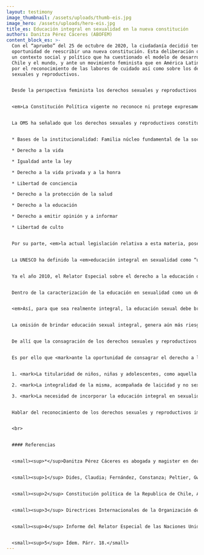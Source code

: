 ```yaml
---
layout: testimony
image_thumbnail: /assets/uploads/thumb-eis.jpg
image_hero: /assets/uploads/hero-eis.jpg
title_es: Educación integral en sexualidad en la nueva constitución
authors: Danitza Pérez Cáceres (ABOFEM)
content_block_es: >-
  Con el “apruebo” del 25 de octubre de 2020, la ciudadanía decidió tener la
  oportunidad de reescribir una nueva constitución. Esta deliberación ocurre en
  un contexto social y político que ha cuestionado el modelo de desarrollo en
  Chile y el mundo, y ante un movimiento feminista que en América Latina clama
  por el reconocimiento de las labores de cuidado así como sobre los derechos
  sexuales y reproductivos.


  Desde la perspectiva feminista los derechos sexuales y reproductivos están en permanente construcción y son objeto de intensas reflexiones y debates. A pesar de esto, en la literatura se pueden encontrar algunos acercamientos a su definición. <em>Los derechos sexuales y reproductivos se comprenden como: “... libertades fundamentales que corresponden a todas las personas, sin discriminación, y que permiten adoptar libremente, sin ningún tipo de coacción o violencia, una amplia gama de decisiones sobre aspectos consustanciales a la vida humana, como son la sexualidad y la reproducción.</em> Implica contar con información y acceso a los servicios y medios que se requieren para ejercer estas decisiones y también conlleva el derecho a tener la posibilidad de alcanzar el máximo de placer, de bienestar y de felicidad posibles”.<sup>1</sup> 


  <em>La Constitución Política vigente no reconoce ni protege expresamente los derechos sexuales y reproductivos</em>, pese a que se entiende que debe ser interpretada en armonía con las obligaciones internacionales asumidas por el Estado de Chile en materia de derechos humanos por los tratados internacionales ratificados por Chile y que se encuentren vigentes.<sup>2</sup> 


  La OMS ha señalado que los derechos sexuales y reproductivos constituyen la aplicación de los derechos humanos existentes y estrechamente vinculados entre sí, entre los cuales observamos en nuestra legislación:


  * Bases de la institucionalidad: Familia núcleo fundamental de la sociedad

  * Derecho a la vida

  * Igualdad ante la ley

  * Derecho a la vida privada y a la honra

  * Libertad de conciencia

  * Derecho a la protección de la salud

  * Derecho a la educación

  * Derecho a emitir opinión y a informar

  * Libertad de culto


  Por su parte, <em>la actual legislación relativa a esta materia, posee un enfoque biologicista, adultocentrista y sanitario que poco o nada desarrollan aspectos claves de la salud sexual y reproductiva como el autoconomiento, la identidad, el respeto y consentimiento o el placer.</em> La Ley Nº 20.418, que fija normas sobre información, orientación y prestaciones en materia de regulación de la fertilidad, consagra la educación sexual en nuestra legislación. Desde un enfoque sanitario y el control de la fertilidad, en un breve inciso señala la obligatoriedad para los establecimientos educacionales de incluir dentro del ciclo de Enseñanza Media, un programa de educación sexual supeditado al proyecto educativo, convicciones y creencias que adopte e imparta cada establecimiento educacional y en conjunto con los centros de padres y apoderados. 


  La UNESCO ha definido la <em>educación integral en sexualidad como “un proceso que se basa en un currículo para enseñar y aprender acerca de los aspectos cognitivos, emocionales, físicos y sociales de la sexualidad. Su objetivo es preparar a los niños, niñas y jóvenes con conocimientos, habilidades, actitudes y valores que los empoderarán para: realizar su salud, bienestar y dignidad; desarrollar relaciones sociales y sexuales respetuosas; considerar cómo sus elecciones afectan su propio bienestar y el de los demás; y entender cuáles son sus derechos a lo largo de la vida y asegurarse de protegerlos”.<sup>3</sup> </em>


  Ya el año 2010, el Relator Especial sobre el derecho a la educación de la Organización de Naciones Unidas (ONU), emite el informe sobre al derecho humano a la educación sexual integral donde analiza y reconoce la necesidad de garantizar el derecho humano a la educación sexual el cual emana de la dignidad humana y requiere un enfoque de género y no sexista.<sup>4</sup> 


  Dentro de la caracterización de la educación en sexualidad como un derecho humano en sí mismo y no solo una expresión del derecho a la educación, es necesario entender la interdependencia de los derechos y cómo éste permite el ejercicio y disfrute de otros derechos humanos como la vida, la salud, la información, libertad de expresión, la no discriminación, entre otros. 


  <em>Así, para que sea realmente integral, la educación sexual debe brindar las herramientas necesarias para tomar decisiones en relación con una sexualidad que se corresponda con lo que cada ser humano elige como proyecto de vida en el marco de su realidad, de ahí que resulte crítico el reconocimiento de la calidad de titulares de este derecho a las niñas, niños y adolescentes.</em>


  La omisión de brindar educación sexual integral, genera aún más riesgos, dado que deja a las niñas, niños y adolescentes librados a su suerte en cuanto al tipo de conocimientos y mensajes, generalmente negativos, que reciben sobre la sexualidad. <em>Cuando no se proporciona educación sexual de manera explícita, en la práctica educativa predomina el denominado currículum oculto, con su potencial carga de prejuicios e inexactitudes, sobre los que no hay crítica ni control social o familiar posible.<sup>5</sup> </em>


  De allí que la consagración de los derechos sexuales y reproductivos sea una necesidad, que se ve un más tensionada cuando hablamos de educación integral en sexualidad. Las múltiples dimensiones que involucra este derecho, junto con un contexto de sociedad adultocentrista, genera que en la práctica los niños, niñas y adolescentes no son reconocidos como sujetos titulares de este derecho y el acceso sea limitado. 


  Es por ello que <mark>ante la oportunidad de consagrar el derecho a la educación sexual en la nueva constitución, logremos identificar al menos tres cuestiones clave:</mark>


  1. <mark>La titularidad de niños, niñas y adolescentes, como aquella población principalmente afectada por las barreras de acceso y la obligatoriedad en todo el ciclo educativo, en el entendido de que somos seres complejos y sexuados.</mark>

  2. <mark>La integralidad de la misma, acompañada de laicidad y no sexismo. Aquí sale a relucir la necesidad de incorporar educación integral, libre de sesgos, con contenidos pertinentes y objetivos de acuerdo al grado de madurez del niño, niña y adolescente.</mark>

  3. <mark>La necesidad de incorporar la educación integral en sexualidad en la formación docente.</mark>


  Hablar del reconocimiento de los derechos sexuales y reproductivos implica una <em>amplitud de aspectos y cuestiones tales como la facultad de decidir libre y responsablemente si tener o no relaciones sexuales, de tenerlas en forma segura, si se quiere tener hijos o no, el número de estos o de protegerse de embarazos no deseados y de infecciones de transmisión sexual, entre otros.</em> Sin embargo, la facultad de decidir y ejercer la autonomía sobre nuestros cuerpos, se presenta como un hilo conductor entre la mayoría de los aspectos que involucran los derechos sexuales y reproductivos. La educación integral en sexualidad se presenta como una herramienta para que el ejercicio de la autonomía sea real, libre y responsable, de manera tal de contribuir al desarrollo integral de todas las personas.


  <br>


  #### Referencias


  <small><sup>*</sup>Danitza Pérez Cáceres es abogada y magister en derecho internacional de los derechos humanos. Directora ejecutiva de la asociación de abogadas feministas de Chile, ABOFEM. Correo electrónico: danitza.perezcaceres@gmail.com.</small>


  <small><sup>1</sup> Dides, Claudia; Fernández, Constanza; Peltier, Gwendoline. 2015. Aborto en Chile: cifras y testimonios que respaldan la exigencia de la legalización del aborto por tres causales. En: Revista Nomalías, Diciembre 2015. Nº 20. p. 11.</small>


  <small><sup>2</sup> Constitución política de la Republica de Chile, Artículo 5º, inciso 2º.</small>


  <small><sup>3</sup> Directrices Internacionales de la Organización de las Naciones Unidas para la Educación, la Ciencia y la Cultura, UNESCO (2018).</small>


  <small><sup>4</sup> Informe del Relator Especial de las Naciones Unidas sobre el derecho a la educación. 23 de julio de 2010. Párr. 14.</small>


  <small><sup>5</sup> Ídem. Párr. 18.</small>
---
```

